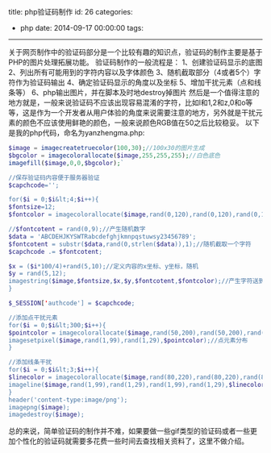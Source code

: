 title: php验证码制作
id: 26
categories:
  - php
date: 2014-09-17 00:00:00
tags:
---

关于网页制作中的验证码部分是一个比较有趣的知识点，验证码的制作主要是基于PHP的图片处理拓展功能。 验证码制作的一般流程是：
1、创建验证码显示的底图
2、列出所有可能用到的字符内容以及字体颜色
3、随机截取部分（4或者5个）字符作为验证码输出
4、确定验证码显示的角度以及坐标
5、增加干扰元素（点和线条等）
6、php输出图片，并在脚本及时地destroy掉图片
然后是一个值得注意的地方就是，一般来说验证码不应该出现容易混淆的字符，比如l和1,2和z,0和o等等，这是作为一个开发者从用户体验的角度来说需要注意的地方，另外就是干扰元素的颜色不应该使用鲜艳的颜色，一般来说颜色RGB值在50之后比较稳妥。
以下是我的php代码，命名为yanzhengma.php:

```php
$image = imagecreatetruecolor(100,30);//100x30的图片生成
$bgcolor = imagecolorallocate($image,255,255,255);//白色底色
imagefill($image,0,0,$bgcolor);`

//保存验证码内容便于服务器验证
$capchcode='';

for($i = 0;$i&lt;4;$i++){
$fontsize=12;
$fontcolor = imagecolorallocate($image,rand(0,120),rand(0,120),rand(0,120));

//$fontcotent = rand(0,9);//产生随机数字
$data = 'ABCDEHJKYSWTRabcdefghjkmnpqstuwsy23456789';
$fontcotent = substr($data,rand(0,strlen($data)),1);//随机截取一个字符
$capchcode .= $fontcotent;

$x = ($i*100/4)+rand(5,10);//定义内容的x坐标、y坐标，随机
$y = rand(5,12);
imagestring($image,$fontsize,$x,$y,$fontcotent,$fontcolor);//产生字符送到图片
}

$_SESSION['authcode'] = $capchcode;

//添加点干扰元素
for($i = 0;$i&lt;300;$i++){
$pointcolor = imagecolorallocate($image,rand(50,200),rand(50,200),rand(50,200));
imagesetpixel($image,rand(1,99),rand(1,29),$pointcolor);//点元素分布
}

//添加线条干扰
for($i = 0;$i&lt;3;$i++){
$linecolor = imagecolorallocate($image,rand(80,220),rand(80,220),rand(80,220));
imageline($image,rand(1,99),rand(1,29),rand(1,99),rand(1,29),$linecolor);//线条元素分布,两点确定一条直线
}
header('content-type:image/png');
imagepng($image);
imagedestroy($image);
```

总的来说，简单验证码的制作并不难，如果要做一些gif类型的验证码或者一些更加个性化的验证码就需要多花费一些时间去查找相关资料了，这里不做介绍。